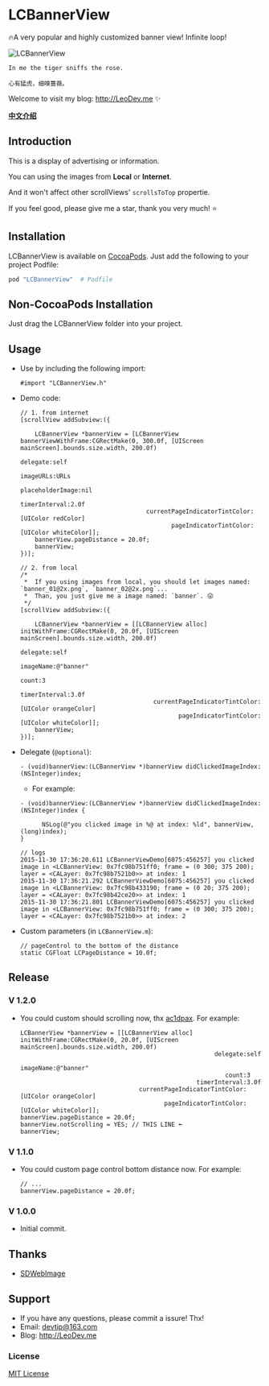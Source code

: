 # LCBannerView

🔥A very popular and highly customized banner view! Infinite loop!

![LCBannerView](https://github.com/LeoiOS/LCBannerView/blob/master/LCBannerViewDemo.gif)
````
In me the tiger sniffs the rose.

心有猛虎，细嗅蔷薇。
````

Welcome to visit my blog: <http://LeoDev.me> ✨

[**中文介绍**](https://github.com/LeoiOS/LCBannerView/blob/master/README-zh_CN.md)



## Introduction

This is a display of advertising or information.

You can using the images from **Local** or **Internet**.

And it won't affect other scrollViews' `scrollsToTop` propertie.

If you feel good, please give me a star, thank you very much! ⭐️



## Installation

LCBannerView is available on [CocoaPods](https://cocoapods.org/). Just add the following to your project Podfile:
````ruby
pod "LCBannerView"  # Podfile
````



## Non-CocoaPods Installation

Just drag the LCBannerView folder into your project.



## Usage

* Use by including the following import:
  ````objc
  #import "LCBannerView.h"
  ````
* Demo code:
  ````objc
  // 1. from internet
  [scrollView addSubview:({

      LCBannerView *bannerView = [LCBannerView bannerViewWithFrame:CGRectMake(0, 300.0f, [UIScreen mainScreen].bounds.size.width, 200.0f)
                                                          delegate:self
                                                         imageURLs:URLs
                                                  placeholderImage:nil
                                                     timerInterval:2.0f
                                     currentPageIndicatorTintColor:[UIColor redColor]
                                            pageIndicatorTintColor:[UIColor whiteColor]];
      bannerView.pageDistance = 20.0f;
      bannerView;
  })];

  // 2. from local
  /*  
   *  If you using images from local, you should let images named: `banner_01@2x.png`, `banner_02@2x.png`...
   *  Than, you just give me a image named: `banner`. 😜
   */
  [scrollView addSubview:({

      LCBannerView *bannerView = [[LCBannerView alloc] initWithFrame:CGRectMake(0, 20.0f, [UIScreen mainScreen].bounds.size.width, 200.0f)
                                                            delegate:self
                                                           imageName:@"banner"
                                                               count:3
                                                       timerInterval:3.0f
                                       currentPageIndicatorTintColor:[UIColor orangeColor]
                                              pageIndicatorTintColor:[UIColor whiteColor]];
      bannerView;
  })];

  ````

* Delegate (`@optional`):
  ````objc
  - (void)bannerView:(LCBannerView *)bannerView didClickedImageIndex:(NSInteger)index;
  ````
  * For example:
  ````objc
  - (void)bannerView:(LCBannerView *)bannerView didClickedImageIndex:(NSInteger)index {

        NSLog(@"you clicked image in %@ at index: %ld", bannerView, (long)index);
  }

  // logs
  2015-11-30 17:36:20.611 LCBannerViewDemo[6075:456257] you clicked image in <LCBannerView: 0x7fc98b751ff0; frame = (0 300; 375 200); layer = <CALayer: 0x7fc98b7521b0>> at index: 1
  2015-11-30 17:36:21.292 LCBannerViewDemo[6075:456257] you clicked image in <LCBannerView: 0x7fc98b433190; frame = (0 20; 375 200); layer = <CALayer: 0x7fc98b42ce20>> at index: 1
  2015-11-30 17:36:21.801 LCBannerViewDemo[6075:456257] you clicked image in <LCBannerView: 0x7fc98b751ff0; frame = (0 300; 375 200); layer = <CALayer: 0x7fc98b7521b0>> at index: 2
  ````
  
* Custom parameters (in `LCBannerView.m`):

  ````objc
  // pageControl to the bottom of the distance
  static CGFloat LCPageDistance = 10.0f;
  ````



## Release

### V 1.2.0
* You could custom should scrolling now, thx [ac1dpax](https://github.com/ac1dpax). For example:

  ````objc
  LCBannerView *bannerView = [[LCBannerView alloc] initWithFrame:CGRectMake(0, 20.0f, [UIScreen mainScreen].bounds.size.width, 200.0f)
                                                        delegate:self
                                                       imageName:@"banner"
                                                           count:3
                                                   timerInterval:3.0f
                                   currentPageIndicatorTintColor:[UIColor orangeColor]
                                          pageIndicatorTintColor:[UIColor whiteColor]];
  bannerView.pageDistance = 20.0f;
  bannerView.notScrolling = YES; // THIS LINE ⬅️
  bannerView;
  ````

### V 1.1.0
* You could custom page control bottom distance now. For example:

  ````objc
  // ...
  bannerView.pageDistance = 20.0f;
  ````

### V 1.0.0
* Initial commit.



## Thanks
* [SDWebImage](https://github.com/rs/SDWebImage)



## Support
* If you have any questions, please commit a issure! Thx!
* Email: devtip@163.com
* Blog: http://LeoDev.me



### License
[MIT License](http://opensource.org/licenses/MIT)
